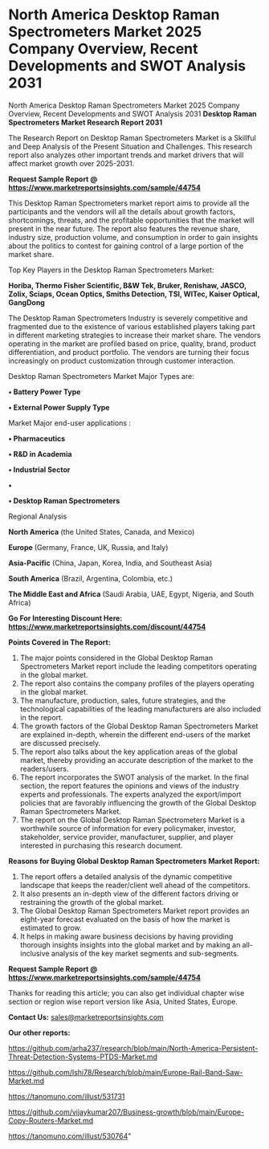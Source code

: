 # North America Desktop Raman Spectrometers Market 2025 Company Overview, Recent Developments and SWOT Analysis 2031
North America Desktop Raman Spectrometers Market 2025 Company Overview, Recent Developments and SWOT Analysis 2031
<strong>Desktop Raman Spectrometers Market Research Report 2031</strong>

The Research Report on Desktop Raman Spectrometers Market is a Skillful and Deep Analysis of the Present Situation and Challenges. This research report also analyzes other important trends and market drivers that will affect market growth over 2025-2031.

<strong>Request Sample Report @ <a href=https://www.marketreportsinsights.com/sample/44754>https://www.marketreportsinsights.com/sample/44754</a></strong>

This Desktop Raman Spectrometers market report aims to provide all the participants and the vendors will all the details about growth factors, shortcomings, threats, and the profitable opportunities that the market will present in the near future. The report also features the revenue share, industry size, production volume, and consumption in order to gain insights about the politics to contest for gaining control of a large portion of the market share.

Top Key Players in the Desktop Raman Spectrometers Market:

<strong>Horiba, Thermo Fisher Scientific, B&W Tek, Bruker, Renishaw, JASCO, Zolix, Sciaps, Ocean Optics, Smiths Detection, TSI, WITec, Kaiser Optical, GangDong</strong>

The Desktop Raman Spectrometers Industry is severely competitive and fragmented due to the existence of various established players taking part in different marketing strategies to increase their market share. The vendors operating in the market are profiled based on price, quality, brand, product differentiation, and product portfolio. The vendors are turning their focus increasingly on product customization through customer interaction.

Desktop Raman Spectrometers Market Major Types are:

<strong>•  Battery Power Type

•  External Power Supply Type</strong>

Market Major end-user applications :

<strong>•  Pharmaceutics

•  R&D in Academia

•  Industrial Sector

•  

•  Desktop Raman Spectrometers</strong>

Regional Analysis

</u><strong><b>North America</b></strong> (the United States, Canada, and Mexico)

<strong><b>Europe </b></strong>(Germany, France, UK, Russia, and Italy)

<strong><b>Asia-Pacific</b></strong> (China, Japan, Korea, India, and Southeast Asia)

<strong><b>South America</b></strong> (Brazil, Argentina, Colombia, etc.)

<strong><b>The Middle East and Africa</b></strong> (Saudi Arabia, UAE, Egypt, Nigeria, and South Africa)

<strong>Go For Interesting Discount Here: <a href=https://www.marketreportsinsights.com/discount/44754>https://www.marketreportsinsights.com/discount/44754</a></strong>

<strong>Points Covered in The Report:</strong>
<ol>
  <li>The major points considered in the Global Desktop Raman Spectrometers Market report include the leading competitors operating in the global market.</li>
  <li>The report also contains the company profiles of the players operating in the global market.</li>
  <li>The manufacture, production, sales, future strategies, and the technological capabilities of the leading manufacturers are also included in the report.</li>
  <li>The growth factors of the Global Desktop Raman Spectrometers Market are explained in-depth, wherein the different end-users of the market are discussed precisely.</li>
  <li>The report also talks about the key application areas of the global market, thereby providing an accurate description of the market to the readers/users.</li>
  <li>The report incorporates the SWOT analysis of the market. In the final section, the report features the opinions and views of the industry experts and professionals. The experts analyzed the export/import policies that are favorably influencing the growth of the Global Desktop Raman Spectrometers Market.</li>
  <li>The report on the Global Desktop Raman Spectrometers Market is a worthwhile source of information for every policymaker, investor, stakeholder, service provider, manufacturer, supplier, and player interested in purchasing this research document.</li>
</ol>
<strong>Reasons for Buying Global Desktop Raman Spectrometers Market Report:</strong>

<ol>
  <li>The report offers a detailed analysis of the dynamic competitive landscape that keeps the reader/client well ahead of the competitors.</li>
  <li>It also presents an in-depth view of the different factors driving or restraining the growth of the global market.</li>
  <li>The Global Desktop Raman Spectrometers Market report provides an eight-year forecast evaluated on the basis of how the market is estimated to grow.</li>
  <li>It helps in making aware business decisions by having providing thorough insights insights into the global market and by making an all-inclusive analysis of the key market segments and sub-segments.</li>
</ol>
<strong>Request Sample Report @ <a href=https://www.marketreportsinsights.com/sample/44754>https://www.marketreportsinsights.com/sample/44754</a></strong>


Thanks for reading this article; you can also get individual chapter wise section or region wise report version like Asia, United States, Europe.

<strong>Contact Us:</strong>
sales@marketreportsinsights.com

<strong>Our other reports:</strong>

<a href=https://github.com/arha237/research/blob/main/North-America-Persistent-Threat-Detection-Systems-PTDS-Market.md>https://github.com/arha237/research/blob/main/North-America-Persistent-Threat-Detection-Systems-PTDS-Market.md</a>

<a href=https://github.com/Ishi78/Research/blob/main/Europe-Rail-Band-Saw-Market.md>https://github.com/Ishi78/Research/blob/main/Europe-Rail-Band-Saw-Market.md</a>

<a href=https://tanomuno.com/illust/531731>https://tanomuno.com/illust/531731</a>

<a href=https://github.com/vijaykumar207/Business-growth/blob/main/Europe-Copy-Routers-Market.md>https://github.com/vijaykumar207/Business-growth/blob/main/Europe-Copy-Routers-Market.md</a>

<a href=https://tanomuno.com/illust/530764>https://tanomuno.com/illust/530764</a>"
